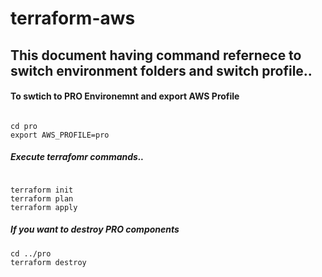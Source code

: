 # terraform-aws
 
## This document having command refernece to switch environment folders and switch profile..     

#### To swtich to PRO Environemnt and export AWS Profile     

```    

cd pro   
export AWS_PROFILE=pro   

```  

##### Execute terrafomr commands..    

``` 

terraform init    
terraform plan    
terraform apply    
```   

##### If you want to destroy PRO components    

```   
cd ../pro    
terraform destroy      
```    



